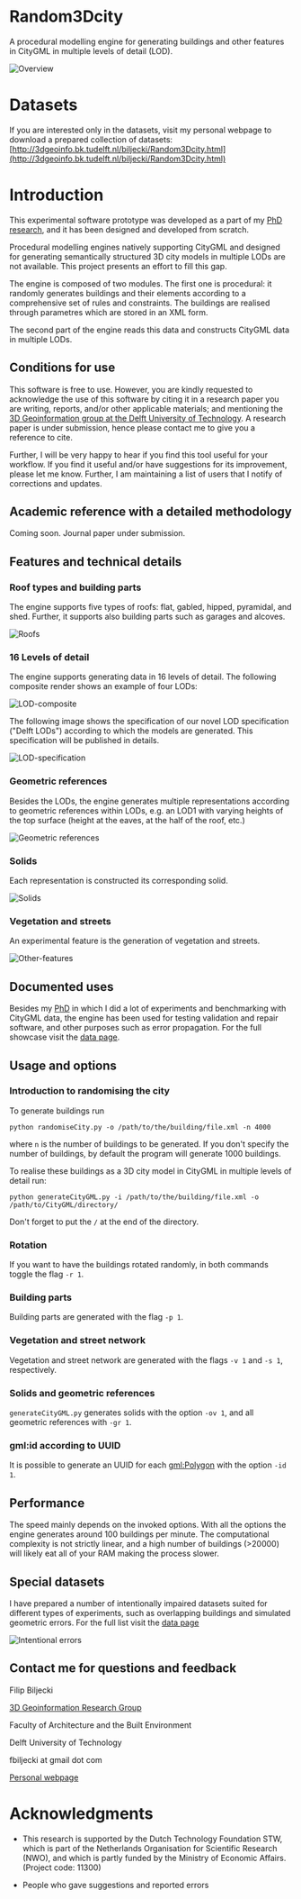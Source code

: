 Random3Dcity
============

A procedural modelling engine for generating buildings and other features in CityGML in multiple levels of detail (LOD).

![Overview](http://3dgeoinfo.bk.tudelft.nl/biljecki/code/img/R3-interior.png)


# Datasets

If you are interested only in the datasets, visit my personal webpage to download a prepared collection
 of datasets: [http://3dgeoinfo.bk.tudelft.nl/biljecki/Random3Dcity.html](http://3dgeoinfo.bk.tudelft.nl/biljecki/Random3Dcity.html)

# Introduction

This experimental software prototype was developed as a part of my [PhD research](http://3dgeoinfo.bk.tudelft.nl/biljecki/phd.html), and it has been designed and developed from scratch.

Procedural modelling engines natively supporting CityGML and designed for generating semantically structured 3D city models in multiple LODs are not available. This project presents an effort to fill this gap.

The engine is composed of two modules. The first one is procedural: it randomly generates buildings and their elements according to a comprehensive set of rules and constraints. The buildings are realised through parametres which are stored in an XML form.

The second part of the engine reads this data and constructs CityGML data in multiple LODs.


## Conditions for use


This software is free to use. However, you are kindly requested to acknowledge the use of this software by citing it in a research paper you are writing, reports, and/or other applicable materials; and mentioning the [3D Geoinformation group at the Delft University of Technology](http://3dgeoinfo.bk.tudelft.nl/). A research paper is under submission, hence please contact me to give you a reference to cite.

Further, I will be very happy to hear if you find this tool useful for your workflow. If you find it useful and/or have suggestions for its improvement, please let me know. Further, I am maintaining a list of users that I notify of corrections and updates.


## Academic reference with a detailed methodology

Coming soon. Journal paper under submission.


## Features and technical details

### Roof types and building parts

The engine supports five types of roofs: flat, gabled, hipped, pyramidal, and shed. Further, it supports also building parts such as garages and alcoves.

![Roofs](http://3dgeoinfo.bk.tudelft.nl/biljecki/code/img/R3-roofTypes.png)


### 16 Levels of detail

The engine supports generating data in 16 levels of detail. The following composite render shows an example of four LODs:

![LOD-composite](http://3dgeoinfo.bk.tudelft.nl/biljecki/code/img/R3-LOD-composite.png)

The following image shows the specification of our novel LOD specification ("Delft LODs") according to which the models are generated. This specification will be published in details.

![LOD-specification](http://3dgeoinfo.bk.tudelft.nl/biljecki/code/img/R3-refinedLODs.png)

### Geometric references

Besides the LODs, the engine generates multiple representations according to geometric references within LODs, e.g. an LOD1 with varying heights of the top surface (height at the eaves, at the half of the roof, etc.)

![Geometric references](http://3dgeoinfo.bk.tudelft.nl/biljecki/code/img/R3-LOD1cb.png)


### Solids

Each representation is constructed its corresponding solid.

![Solids](http://3dgeoinfo.bk.tudelft.nl/biljecki/code/img/R3-assemblingSolid.png)


### Vegetation and streets

An experimental feature is the generation of vegetation and streets.

![Other-features](http://3dgeoinfo.bk.tudelft.nl/biljecki/code/img/R3-roads.png)


Documented uses
---------------------

Besides my [PhD](http://3dgeoinfo.bk.tudelft.nl/biljecki/phd.html) in which I did a lot of experiments and benchmarking with CityGML data, the engine has been used for testing validation and repair software, and other purposes such as error propagation. For the full showcase visit the [data page](http://3dgeoinfo.bk.tudelft.nl/biljecki/Random3Dcity.html).


Usage and options
---------------------

### Introduction to randomising the city

To generate buildings run

```
python randomiseCity.py -o /path/to/the/building/file.xml -n 4000
```

where `n` is the number of buildings to be generated. If you don't specify the number of buildings, by default the program will generate 1000 buildings.

To realise these buildings as a 3D city model in CityGML in multiple levels of detail run:

```
python generateCityGML.py -i /path/to/the/building/file.xml -o /path/to/CityGML/directory/
```
Don't forget to put the `/` at the end of the directory.

### Rotation

If you want to have the buildings rotated randomly, in both commands toggle the flag `-r 1`.

### Building parts

Building parts are generated with the flag `-p 1`.

### Vegetation and street network

Vegetation and street network are generated with the flags `-v 1` and `-s 1`, respectively.

### Solids and geometric references

`generateCityGML.py` generates solids with the option `-ov 1`, and all geometric references with `-gr 1`.

### gml:id according to UUID

It is possible to generate an UUID for each <gml:Polygon> with the option `-id 1`.


Performance
---------------------

The speed mainly depends on the invoked options. With all the options the engine generates around 100 buildings per minute. The computational complexity is not strictly linear, and a high number of buildings (>20000) will likely eat all of your RAM making the process slower.


Special datasets
---------------------

I have prepared a number of intentionally impaired datasets suited for different types of experiments, such as overlapping buildings and simulated geometric errors. For the full list visit the [data page](http://3dgeoinfo.bk.tudelft.nl/biljecki/Random3Dcity.html)

![Intentional errors](http://3dgeoinfo.bk.tudelft.nl/biljecki/random3dcity/errors/overlapping/overlapping.png)


Contact me for questions and feedback
---------------------
Filip Biljecki

[3D Geoinformation Research Group](http://3dgeoinfo.bk.tudelft.nl/)

Faculty of Architecture and the Built Environment

Delft University of Technology

fbiljecki at gmail dot com

[Personal webpage](http://3dgeoinfo.bk.tudelft.nl/biljecki/)


# Acknowledgments

+ This research is supported by the Dutch Technology Foundation STW, which is part of the Netherlands Organisation for Scientific Research (NWO), and which is partly funded by the Ministry of Economic Affairs. (Project code: 11300)

+ People who gave suggestions and reported errors
